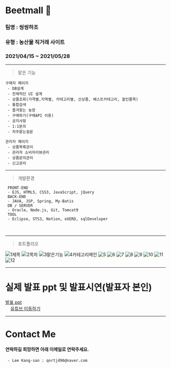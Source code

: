 
# Beetmall 🥕
### 팀명 : 씽씽하조
### 유형 : 농산물 직거래 사이트
### 2021/04/15 ~ 2021/05/28

---
> 맡은 기능
```
구매자 페이지
 - DB설계
 - 전체적인 UI 설계
 - 상품조회(가격별,지역별, 카테고리별, 신상품, 베스트카테고리, 할인품목)
 - 통합검색
 - 즐겨찾는 농장
 - 구매하기(구매API 이용)
 - 공지사항
 - 1:1문의
 - 자주묻는질문
```
```
관리자 페이지
 - 상품목록관리
 - 관리자 소비자리뷰관리
 - 상품문의관리
 - 신고관리
```

---
> 개발환경
```
 FRONT-END
 - EJS, HTML5, CSS3, JavaScript, jQuery
 BACK-END
 - JAVA, JSP, Spring, My-Batis
 DB / SERVER
 - Oracle, Node.js, Git, Tomcat9
 TOOL
 - Eclipse, STS3, Notion, eXERD, sqlDeveloper
 ```
<br/>
 
---
> 포트폴리오
 
![1제목](https://user-images.githubusercontent.com/54973523/123365926-37ae5900-d5b2-11eb-8304-dd40b2f36086.jpg)
![2목차](https://user-images.githubusercontent.com/54973523/123365935-3b41e000-d5b2-11eb-9759-6fd5cbd7bf4a.jpg)
![3맡은기능](https://user-images.githubusercontent.com/54973523/123365937-3bda7680-d5b2-11eb-9343-893241b13167.jpg)
![4카테고리메인](https://user-images.githubusercontent.com/54973523/123365940-3c730d00-d5b2-11eb-9c80-19bcafd75142.jpg)
![5](https://user-images.githubusercontent.com/54973523/123365943-3d0ba380-d5b2-11eb-91f7-922c7cf4ba5f.jpg)
![6](https://user-images.githubusercontent.com/54973523/123365946-3e3cd080-d5b2-11eb-921c-19d79f67c47f.jpg)
![7](https://user-images.githubusercontent.com/54973523/123365949-3f6dfd80-d5b2-11eb-91ee-39a4761fd240.jpg)
![8](https://user-images.githubusercontent.com/54973523/123365950-409f2a80-d5b2-11eb-8789-9b1fd4308976.jpg)
![9](https://user-images.githubusercontent.com/54973523/123365953-41d05780-d5b2-11eb-8931-4bcec2a1ff2d.jpg)
![10](https://user-images.githubusercontent.com/54973523/123365954-43018480-d5b2-11eb-80a7-01b14368f9c7.jpg)
![11](https://user-images.githubusercontent.com/54973523/123365957-439a1b00-d5b2-11eb-8134-d87f44b59e87.jpg)
![12](https://user-images.githubusercontent.com/54973523/123365964-44cb4800-d5b2-11eb-93f4-5d11e2b4d61f.jpg)

---
# 실제 발표 ppt 및 발표시연(발표자 본인)
 <a href="https://github.com/kschoi93/BeetMall" height="16px">발표 ppt</a><br/>
 <a href= "https://youtu.be/pRCXQvYP8sU"><img src="https://user-images.githubusercontent.com/60975167/122664514-e6cae900-d1dc-11eb-969d-fa5a1eb4d9b5.png" height="16px"/>유튜브 이동하기</a>
 
---

 
# Contact Me
#### 연락하길 희망하면 아래 이메일로 연락주세요.
```
 - Lee Kang-san : qnrtjd96@naver.com
```
